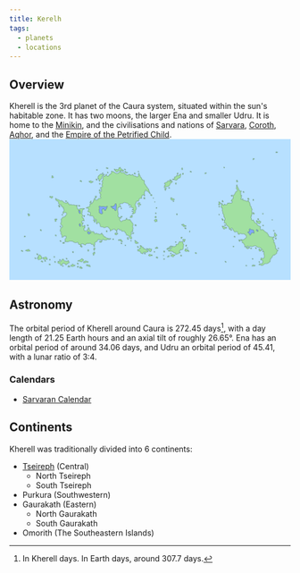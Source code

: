 ```yaml
---
title: Kerelh
tags:
  - planets
  - locations
---
```

## Overview
Kherell is the 3rd planet of the Caura system, situated within the sun's habitable zone. It has two moons, the larger Ena and smaller Udru. It is home to the [Minikin](fauna/minikin.md), and the civilisations and nations of [Sarvara](lore/2nd-realm/sarvara.md), [Coroth](lore/2nd-realm/coroth.md), [Aqhor](lore/2nd-realm/aqhor.md), and the [Empire of the Petrified Child](lore/empire-of-the-petrified-child).
![](images/kherell-world-map.png)
## Astronomy
The orbital period of Kherell around Caura is 272.45 days[^1], with a day length of 21.25 Earth hours and an axial tilt of roughly 26.65°. Ena has an orbital period of around 34.06 days, and Udru an orbital period of 45.41, with a lunar ratio of 3:4.
### Calendars
- [Sarvaran Calendar](lore/2nd-realm/sarvara/sarvaran-calendar.md)
## Continents
Kherell was traditionally divided into 6 continents:
- [Tseireph](lore/2nd-realm/tseireph.md) (Central)
	- North Tseireph
	- South Tseireph
- Purkura (Southwestern)
- Gaurakath (Eastern)
	- North Gaurakath
	- South Gaurakath
- Omorith (The Southeastern Islands)

[^1]: In Kherell days. In Earth days, around 307.7 days.